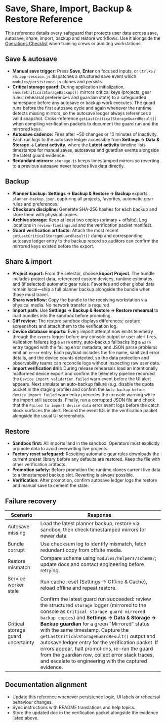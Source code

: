 # Save, Share, Import, Backup & Restore Reference

This reference details every safeguard that protects user data across save,
autosave, share, import, backup and restore workflows. Use it alongside the
[Operations Checklist](operations-checklist.md) when training crews or auditing
workstations.

## Save & autosave

- **Manual save trigger:** Press **Save**, **Enter** on focused inputs, or
  `Ctrl+S` / `⌘S`. `app-session.js` dispatches a structured save event which
  `modules/persistence.js` clones and persists.
- **Critical storage guard:** During application initialization,
  `ensureCriticalStorageBackups()` mirrors critical keys (projects, gear rules,
  rehearsal preferences and guardian state) to a safeguarded namespace before
  any autosave or backup work executes. The guard runs before the first
  autosave cycle and again whenever the runtime detects missing mirrors, so
  the autosave ledger always references a valid snapshot. Cross-reference
  `getLastCriticalStorageGuardResult()` when compiling verification packets to
  document the guard run and the mirrored keys.
- **Autosave cadence:** Fires after ~50 changes or 10 minutes of inactivity.
  Each run logs to the autosave ledger accessible from **Settings → Data & Storage → Latest activity**, where the **Latest activity** timeline lists timestamps for manual saves, autosaves and guardian events alongside the latest guard evidence.
- **Redundant mirrors:** `storage.js` keeps timestamped mirrors so reverting to a
  previous autosave never touches live data directly.

## Backup

- **Planner backup:** **Settings → Backup & Restore → Backup** exports
  `planner-backup.json`, capturing all projects, favorites, automatic gear rules
  and preferences.
- **Checksum discipline:** Generate SHA-256 hashes for each backup and store them
  with physical copies.
- **Archive storage:** Keep at least two copies (primary + offsite). Log
  locations in `review-findings.md` and the verification packet manifest.
- **Guard verification artifacts:** Attach the most recent
  `getLastCriticalStorageGuardResult()` dump and corresponding autosave ledger
  entry to the backup record so auditors can confirm the mirrored keys existed
  before the export.

## Share & import

- **Project export:** From the selector, choose **Export Project**. The bundle
  includes project data, referenced custom devices, runtime estimates and (if
  selected) automatic gear rules. Favorites and other global data remain
  local—ship a full planner backup alongside the bundle when those must travel.
- **Share workflow:** Copy the bundle to the receiving workstation via physical
  media. No network transfer is required.
- **Import path:** Use **Settings → Backup & Restore → Restore rehearsal** to
  load bundles into the sandbox before promoting.
- **Diff review:** The restore sandbox displays differences; capture screenshots
  and attach them to the verification log.
- **Device database imports:** Every import attempt now emits telemetry through
  the `events` logger before any console output or user alert fires. Validation
  failures log a `warn` entry, auto-backup fallbacks log a `warn` entry tagged
  with the failing error metadata, and JSON parse problems emit an `error`
  entry. Each payload includes the file name, sanitized error details, and the
  device counts detected, so the data protection and observability teams can
  reconcile logs without inspecting raw user data.
- **Import verification drill:** During release rehearsals load an intentionally
  malformed device export and confirm the telemetry pipeline recorded the
  `Device import validation failed` warn event before the UI alert appears. Next
  simulate an auto-backup failure (e.g. disable the quota bucket in the staging
  profile) and confirm the `Auto backup before device import failed` warn entry
  precedes the console warning while the import still succeeds. Finally, run a
  corrupted JSON file and check that the `Failed to import device data` error
  event logs before the catch block surfaces the alert. Record the event IDs in
  the verification packet alongside the usual UI screenshots.

## Restore

- **Sandbox first:** All imports land in the sandbox. Operators must explicitly
  promote data to avoid overwriting live projects.
- **Factory reset safeguard:** Resetting automatic gear rules downloads the
  current preset library before any defaults are restored. Keep the file with
  other verification artifacts.
- **Promotion safety:** Before promotion the runtime clones current live data to
  a timestamped backup slot. Reverting is always possible.
- **Verification:** After promotion, confirm autosave ledger logs the restore and
  manual save to cement the state.

## Failure recovery

| Scenario | Response |
| --- | --- |
| Autosave missing | Load the latest planner backup, restore via sandbox, then check timestamped mirrors for newer data. |
| Bundle corrupt | Use checksum log to identify mismatch, fetch redundant copy from offsite media. |
| Restore mismatch | Compare schema using `modules/helpers/schema/`; update docs and contact engineering before retrying. |
| Service worker stale | Run cache reset (Settings → Offline & Cache), reload offline and repeat restore. |
| Critical storage guard uncertainty | Confirm the latest guard run succeeded: review the structured `storage` logger (mirrored to the console as `Critical storage guard mirrored backup copies`) and **Settings → Data & Storage → Backup guardian** for a green "Mirrored" status with the same timestamp. Capture the `getLastCriticalStorageGuardResult()` output and autosave ledger entry for the verification packet. If errors appear, halt promotions, re-run the guard from the guardian row, collect error stack traces, and escalate to engineering with the captured evidence. |

## Documentation alignment

- Update this reference whenever persistence logic, UI labels or rehearsal
  behaviour changes.
- Sync instructions with README translations and help topics.
- Store the updated doc in the verification packet alongside the evidence listed
  above.
